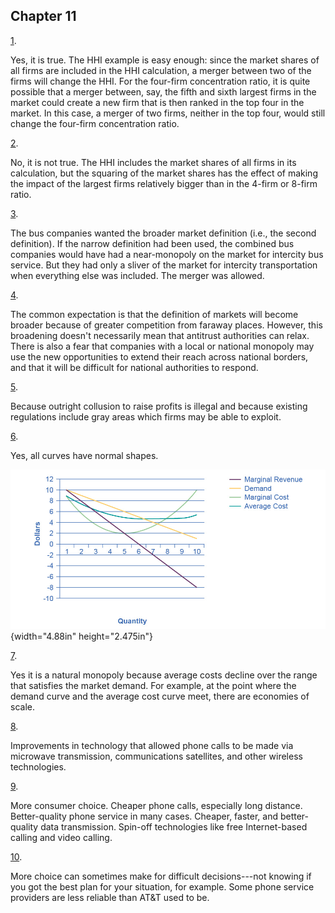 ## Chapter 11

[1](http://openstax.org/books/principles-microeconomics-3e/pages/11-self-check-questions#fs-idp20050208).

Yes, it is true. The HHI example is easy enough: since the market shares
of all firms are included in the HHI calculation, a merger between two
of the firms will change the HHI. For the four-firm concentration ratio,
it is quite possible that a merger between, say, the fifth and sixth
largest firms in the market could create a new firm that is then ranked
in the top four in the market. In this case, a merger of two firms,
neither in the top four, would still change the four-firm concentration
ratio.

[2](http://openstax.org/books/principles-microeconomics-3e/pages/11-self-check-questions#fs-idm32347520).

No, it is not true. The HHI includes the market shares of all firms in
its calculation, but the squaring of the market shares has the effect of
making the impact of the largest firms relatively bigger than in the
4-firm or 8-firm ratio.

[3](http://openstax.org/books/principles-microeconomics-3e/pages/11-self-check-questions#fs-idp133328928).

The bus companies wanted the broader market definition (i.e., the second
definition). If the narrow definition had been used, the combined bus
companies would have had a near-monopoly on the market for intercity bus
service. But they had only a sliver of the market for intercity
transportation when everything else was included. The merger was
allowed.

[4](http://openstax.org/books/principles-microeconomics-3e/pages/11-self-check-questions#fs-idp62461936).

The common expectation is that the definition of markets will become
broader because of greater competition from faraway places. However,
this broadening doesn't necessarily mean that antitrust authorities can
relax. There is also a fear that companies with a local or national
monopoly may use the new opportunities to extend their reach across
national borders, and that it will be difficult for national authorities
to respond.

[5](http://openstax.org/books/principles-microeconomics-3e/pages/11-self-check-questions#fs-idm57918848).

Because outright collusion to raise profits is illegal and because
existing regulations include gray areas which firms may be able to
exploit.

[6](http://openstax.org/books/principles-microeconomics-3e/pages/11-self-check-questions#fs-idm35141040).

Yes, all curves have normal shapes.

![](media/chapter-11_rId31.jpeg){width="4.88in" height="2.475in"}

[7](http://openstax.org/books/principles-microeconomics-3e/pages/11-self-check-questions#fs-idm151696144).

Yes it is a natural monopoly because average costs decline over the
range that satisfies the market demand. For example, at the point where
the demand curve and the average cost curve meet, there are economies of
scale.

[8](http://openstax.org/books/principles-microeconomics-3e/pages/11-self-check-questions#fs-idm85133776).

Improvements in technology that allowed phone calls to be made via
microwave transmission, communications satellites, and other wireless
technologies.

[9](http://openstax.org/books/principles-microeconomics-3e/pages/11-self-check-questions#fs-idm43695440).

More consumer choice. Cheaper phone calls, especially long distance.
Better-quality phone service in many cases. Cheaper, faster, and
better-quality data transmission. Spin-off technologies like free
Internet-based calling and video calling.

[10](http://openstax.org/books/principles-microeconomics-3e/pages/11-self-check-questions#fs-idm15499232).

More choice can sometimes make for difficult decisions---not knowing if
you got the best plan for your situation, for example. Some phone
service providers are less reliable than AT&T used to be.
